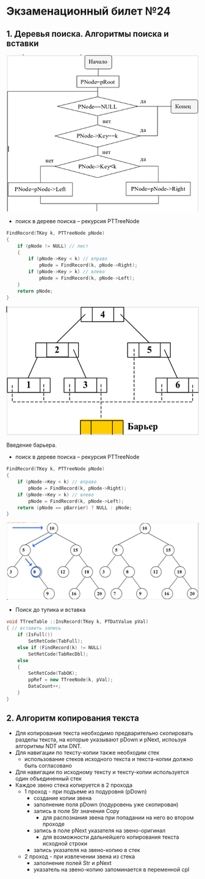 # Экзаменационный билет №24

## 1. Деревья поиска. Алгоритмы поиска и вставки

![](../pictures/ticket24-1.png)

- поиск в дереве поиска – рекурсия PTTreeNode

```C++
FindRecord(TKey k, PTTreeNode pNode)
{
    if (pNode != NULL) // лист
    {
        if (pNode->Key < k) // вправо
            pNode = FindRecord(k, pNode->Right);
        if (pNode->Key > k) // влево
            pNode = FindRecord(k, pNode->Left);
    }
    return pNode;
}
```

![](../pictures/ticket24-2.png)

Введение барьера.

- поиск в дереве поиска – рекурсия PTTreeNode

```C++
FindRecord(TKey k, PTTreeNode pNode)
{
    if (pNode->Key < k) // вправо
        pNode = FindRecord(k, pNode->Right);
    if (pNode->Key > k) // влево
        pNode = FindRecord(k, pNode->Left);
    return (pNode == pBarrier) ? NULL : pNode;
}
```

![](../pictures/ticket24-3.png)

- Поиск до тупика и вставка

```C++
void TTreeTable ::InsRecord(TKey k, PTDatValue pVal)
{ // вставить запись
    if (IsFull())
        SetRetCode(TabFull);
    else if (FindRecord(k) != NULL)
        SetRetCode(TabRecDbl);
    else
    {
        SetRetCode(TabOK);
        ppRef = new TTreeNode(k, pVal);
        DataCount++;
    }
}
```

## 2. Алгоритм копирования текста

- Для копирования текста необходимо предварительно скопировать разделы текста, на которые указывают pDown и pNext, испоьзуя алгоритмы NDT или DNT.
- Для навигации по тексту-копии также необходим стек
  - использование стеков исходного текста и текста-копии должно быть согласовано
- Для навигации по исходному тексту и тексту-копии используется один объединенный стек
- Каждое звено стека копируется в 2 прохода
  - 1 проход - при подъеме из подуровня (pDown)
    - создание копии звена
    - заполнение поля pDown (подуровень уже скопирован)
    - запись в поле Str значения Copy
      - для распознания звена при попадании на него во втором проходе
    - запись в поле pNext указателя на звено-оригинал
      - для возможности дальнейшего копирования текста исходной строки
    - запись указателя на звено-копию в стек
  - 2 проход - при извлечении звена из стека
    - заполнение полей Str и pNext
    - указатель на звено-копию запоминается в переменной cpl
